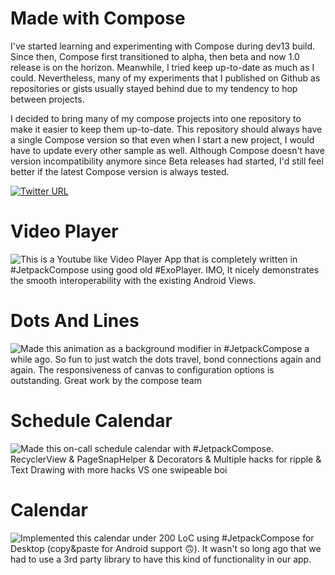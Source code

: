 # Made with Compose

I've started learning and experimenting with Compose during dev13 build. Since then, Compose first transitioned 
to alpha, then beta and now 1.0 release is on the horizon. Meanwhile, I tried keep up-to-date as much as I could. Nevertheless, 
many of my experiments that I published on Github as repositories or gists usually stayed behind due to my tendency to hop between projects.

I decided to bring many of my compose projects into one repository to make it easier to keep them up-to-date. This repository should always have 
a single Compose version so that even when I start a new project, I would have to update every other sample as well. Although Compose
doesn't have version incompatibility anymore since Beta releases had started, I'd still feel better if the latest Compose version 
is always tested.

[![Twitter URL](https://img.shields.io/twitter/url/https/twitter.com/halilozercan.svg?style=social&label=Follow%20%40halilozercan)](https://twitter.com/halilozercan)

# Video Player

![This is a Youtube like Video Player App that is completely written in #JetpackCompose using good old #ExoPlayer. IMO, It nicely demonstrates the smooth interoperability with the existing Android Views.](https://twitter.com/halilozercan/status/1372635576416006146)

# Dots And Lines

![Made this animation as a background modifier in #JetpackCompose a while ago. So fun to just watch the dots travel, bond connections again and again. The responsiveness of canvas to configuration options is outstanding. Great work by the compose team](https://twitter.com/halilozercan/status/1371197797400207368)

# Schedule Calendar

![Made this on-call schedule calendar with #JetpackCompose. RecyclerView & PageSnapHelper & Decorators & Multiple hacks for ripple & Text Drawing with more hacks VS one swipeable boi](https://twitter.com/halilozercan/status/1395862026073817089)

# Calendar

![Implemented this calendar under 200 LoC using #JetpackCompose for Desktop (copy&paste for Android support 🙃). It wasn't so long ago that we had to use a 3rd party library to have this kind of functionality in our app.](https://twitter.com/halilozercan/status/1382432402325262338)
